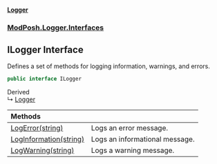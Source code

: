 #### [Logger](index.md 'index')
### [ModPosh.Logger.Interfaces](ModPosh.Logger.Interfaces.md 'ModPosh.Logger.Interfaces')

## ILogger Interface

Defines a set of methods for logging information, warnings, and errors.

```csharp
public interface ILogger
```

Derived  
&#8627; [Logger](ModPosh.Logger.Implementations.Logger.md 'ModPosh.Logger.Implementations.Logger')

| Methods | |
| :--- | :--- |
| [LogError(string)](ModPosh.Logger.Interfaces.ILogger.LogError(string).md 'ModPosh.Logger.Interfaces.ILogger.LogError(string)') | Logs an error message. |
| [LogInformation(string)](ModPosh.Logger.Interfaces.ILogger.LogInformation(string).md 'ModPosh.Logger.Interfaces.ILogger.LogInformation(string)') | Logs an informational message. |
| [LogWarning(string)](ModPosh.Logger.Interfaces.ILogger.LogWarning(string).md 'ModPosh.Logger.Interfaces.ILogger.LogWarning(string)') | Logs a warning message. |
